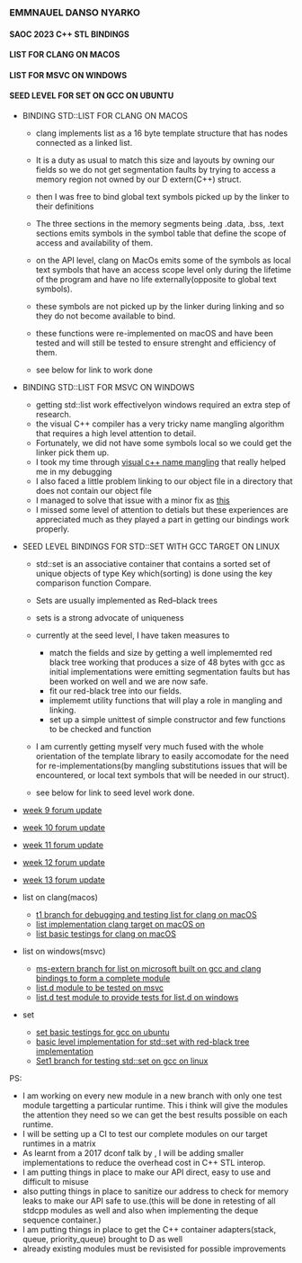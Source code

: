 ### EMMNAUEL DANSO  NYARKO
#### SAOC 2023 C++ STL BINDINGS

#### LIST FOR CLANG ON MACOS
#### LIST FOR MSVC ON WINDOWS
#### SEED LEVEL FOR SET ON GCC ON UBUNTU

 - BINDING STD::LIST FOR CLANG ON MACOS
    * clang implements list as a 16 byte template structure that has nodes connected as a linked list.
    * It is a duty as usual to match this size and layouts by owning our fields so we do not get segmentation faults
    by trying to access a memory region not owned by our D extern(C++) struct.
    * then I was free to bind global text symbols picked up by the linker to their definitions


    * The three sections in the memory segments being .data, .bss, .text sections emits symbols
    in the symbol table that define the scope of access and availability of them.
    * on the API level, clang on MacOs emits some of the symbols as local text symbols that have an access scope level only during the lifetime of the program and have no life externally(opposite to global text symbols).
    * these symbols are not picked up by the linker during linking and so they do not become available to bind.
    * these functions were re-implemented on macOS and have been tested and will still be tested to ensure
    strenght and efficiency of them.
    * see below for link to work done

- BINDING STD::LIST FOR MSVC ON WINDOWS
    * getting std::list work effectivelyon windows required an extra step of research. 
    * the visual C++ compiler has a very tricky name mangling algorithm that requires a high level attention to detail. 
    * Fortunately, we did not have some symbols local so we could get the linker pick them up.
    * I took my time through [visual c++ name mangling](https://en.wikiversity.org/wiki/Visual_C%2B%2B_name_mangling) that really helped me in my debugging
    * I also faced a little problem linking to our object file in a directory that does not contain our object file
    * I managed to solve that issue with a minor fix as [this](https://github.com/dlang/stdcpp/commit/9c19cfa12f3c87e31e2dbb5d8cbd13fe81a1e43a)
    * I missed some level of attention to detials but these experiences are appreciated much as they played a part in getting our bindings work properly.


- SEED LEVEL BINDINGS FOR STD::SET WITH GCC TARGET ON LINUX
    * std::set is an associative container that contains a sorted set of unique objects of type Key which(sorting) is done using the
    key comparison function Compare.
    * Sets are usually implemented as Red–black trees
    * sets is a strong advocate of uniqueness
    * currently at the seed level, I have taken measures to
        * match the fields and size by getting a well implememted red black tree working that produces a size of 48 bytes
        with gcc as initial implementations were emitting segmentation faults but has been worked on well and we are now safe.
        * fit our red-black tree into our fields.
        * implememt utility functions that will play a role in mangling and linking. 
        * set up a simple unittest of simple constructor and few functions to be checked and function

    * I am currently getting myself very much fused with the whole orientation of the template library to easily accomodate 
        for the need for re-implementations(by mangling substitutions issues that will be encountered, or local text symbols that will be needed in our struct).
    * see below for link to seed level work done.



- [week 9 forum update](https://forum.dlang.org/post/oicfjuonppswndlrnnwv@forum.dlang.org)
- [week 10 forum update](https://forum.dlang.org/post/iztulkvdikiynipjlmlx@forum.dlang.org)
- [week 11 forum update](https://forum.dlang.org/post/mkrgdcjgjacyzmwqkrmt@forum.dlang.org)
- [week 12 forum update](https://forum.dlang.org/post/mcvdvaenusqonrofokcq@forum.dlang.org)
- [week 13 forum update](https://forum.dlang.org/post/aeihhjffusmnevwurmah@forum.dlang.org)

- list on clang(macos)
    - [t1 branch for debugging and testing list for clang on macOS](https://github.com/Emmankoko/stdcpp/tree/t1)
    - [list implementation clang target on macOS on](https://github.com/Emmankoko/stdcpp/blob/t1/source/stdcpp/list.d)
    - [list basic testings for clang on macOS](https://github.com/Emmankoko/stdcpp/blob/t1/source/stdcpp/test/list.d)

- list on windows(msvc)
    - [ms-extern branch for list on microsoft built on gcc and clang bindings to form a complete module](https://github.com/Emmankoko/stdcpp/tree/ms-extern/source/stdcpp)
    - [list.d module to be tested on msvc](https://github.com/Emmankoko/stdcpp/blob/ms-extern/source/stdcpp/list.d)
    - [list.d test module to provide tests for list.d on windows](https://github.com/Emmankoko/stdcpp/blob/ms-extern/source/stdcpp/test/list.d)

- set
    - [set basic testings for gcc on ubuntu](https://github.com/Emmankoko/stdcpp/blob/Set1/source/stdcpp/test/set.d)
    - [basic level implementation for std::set with red-black tree implementation](https://github.com/Emmankoko/stdcpp/blob/Set1/source/stdcpp/set.d)
    - [Set1 branch for testing std::set on gcc on linux](https://github.com/Emmankoko/stdcpp/tree/Set1)

PS:
- I am working on every new module in a new branch with only one test module targetting a particular runtime. This i think will give the
modules the attention they need so we can get the best results possible on each runtime.
- I will be setting up a CI to test our complete modules on our target runtimes in a matrix 
- As learnt from a 2017 dconf talk by , I will be adding smaller implementations to reduce the overhead cost in C++ STL interop.
- I am putting things in place to make our API direct, easy to use and difficult to misuse
- also putting things in place to sanitize our address to check for memory leaks to make our API safe to use.(this will be done in retesting of all stdcpp modules as well and also when implementing the deque sequence container.)
- I am putting things in place to get the C++ container adapters(stack, queue, priority_queue) brought to D as well
- already existing modules must be revisisted for possible improvements